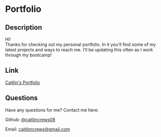 
# Portfolio

## Description
Hi! 
<br>
Thanks for checking out my personal portfolio. In it you'll find some of my latest projects and ways to reach me. I'll be updating this often as I work through my bootcamp!


## Link
[Caitlin's Portfolio](https://caitlincrews08.github.io/Portfolio/)


## Questions
Have any questions for me? Contact me here:

Github: [@caitlincrews08](https://github.com/caitlincrews08)

Email: caitlinrcrews@gmail.com

